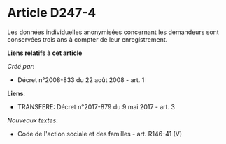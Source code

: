 # Article D247-4

Les données individuelles anonymisées concernant les demandeurs sont conservées trois ans à compter de leur enregistrement.

**Liens relatifs à cet article**

_Créé par_:

  - Décret n°2008-833 du 22 août 2008 - art. 1

**Liens**:

  - TRANSFERE: Décret n°2017-879 du 9 mai 2017 - art. 3

_Nouveaux textes_:

  - Code de l'action sociale et des familles - art. R146-41 (V)
